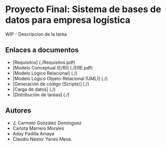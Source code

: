 # Proyecto Final: Sistema de bases de datos para empresa logística

WIP - Descripcion de la tarea

## Enlaces a documentos

- [Requisitos] (./Requisitos.pdf)
- [Modelo Conceptual (E/R)] (./ERE.pdf)
- [Modelo Lógico Relacional] (./)
- [Modelo Lógico Objeto-Relacional (UML)] (./)
- [Generación de código (Scripts)] (./)
- [Carga de datos] (./)
- [Distribución de tareas] (./)

## Autores
- J. Carmelo González Domínguez
- Carlota Marrero Morales
- Aday Padilla Amaya
- Claudio Néstor Yanes Mesa.
